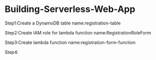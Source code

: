 # Building-Serverless-Web-App

Step1:Create a DynamoDB table
name:registration-table

Step2:Create IAM role for lambda function
name:RegistrationRoleForm

Step3:Create lambda function
name:registration-form-function

Step4:
